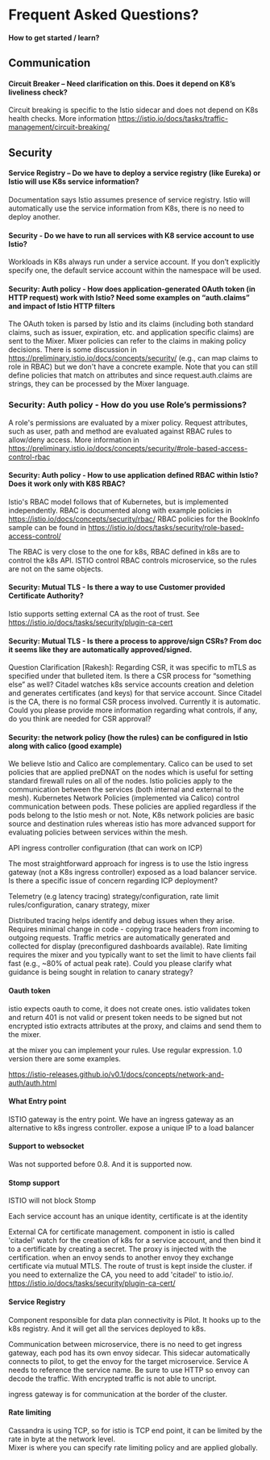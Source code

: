 # Frequent Asked Questions?

#### How to get started / learn?

## Communication 
#### Circuit Breaker – Need clarification on this. Does it depend on K8’s liveliness check?

Circuit breaking is specific to the Istio sidecar and does not depend on K8s health checks. More information https://istio.io/docs/tasks/traffic-management/circuit-breaking/

## Security
####  Service Registry – Do we have to deploy a service registry (like Eureka) or Istio will use K8s service information?  
 Documentation says Istio assumes presence of service registry.
Istio will automatically use the service information from K8s, there is no need to deploy another.



#### Security - Do we have to run all services with K8 service account to use Istio?

Workloads in K8s always run under a service account. If you don’t explicitly specify one, the default service account within the namespace will be used.

#### Security: Auth policy - How does application-generated OAuth token (in HTTP request) work with Istio? Need some examples on “auth.claims” and impact of Istio HTTP filters

The OAuth token is parsed by Istio and its claims (including both standard claims, such as issuer, expiration, etc. and application specific claims) are sent to the Mixer. Mixer policies can refer to the claims in making policy decisions. There is some discussion in https://preliminary.istio.io/docs/concepts/security/ (e.g., can map claims to role in RBAC) but we don't have a concrete example. Note that you can still define policies that match on attributes and since request.auth.claims are strings, they can be processed by the Mixer language.

### Security: Auth policy - How do you use Role’s permissions?

A role's permissions are evaluated by a mixer policy. Request attributes, such as user, path and method are evaluated against RBAC rules to allow/deny access. More information in https://preliminary.istio.io/docs/concepts/security/#role-based-access-control-rbac

#### Security: Auth policy - How to use application defined RBAC within Istio? Does it work only with K8S RBAC?

Istio's RBAC model follows that of Kubernetes, but is implemented independently. RBAC is documented along with example policies in https://istio.io/docs/concepts/security/rbac/
RBAC policies for the BookInfo sample can be found in https://istio.io/docs/tasks/security/role-based-access-control/

The RBAC is very close to the one for k8s, RBAC defined in k8s are to control the k8s API. ISTIO control RBAC controls microservice, so the rules are not on the same objects.


#### Security: Mutual TLS - Is there a way to use Customer provided Certificate Authority?

Istio supports setting external CA as the root of trust. See https://istio.io/docs/tasks/security/plugin-ca-cert

#### Security: Mutual TLS - Is there a process to approve/sign CSRs? From doc it seems like they are automatically approved/signed.

Question Clarification [Rakesh]: Regarding CSR, it was specific to mTLS as specified under that bulleted item. Is there a CSR process for “something else” as well?
Citadel watches k8s service accounts creation and deletion and generates certificates (and keys) for that service account. Since Citadel is the CA, there is no formal CSR process involved. Currently it is automatic.
Could you please provide more information regarding what controls, if any, do you think are needed for CSR approval?

#### Security: the network policy (how the rules) can be configured in Istio along with calico (good example)

We believe Istio and Calico are complementary. Calico can be used to set policies that are applied preDNAT on the nodes which is useful for setting standard firewall rules on all of the nodes. Istio policies apply to the communication between the services (both internal and external to the mesh). Kubernetes Network Policies (implemented via Calico) control communication between pods. These policies are applied regardless if the pods belong to the Istio mesh or not. Note, K8s network policies are basic source and destination rules whereas istio has more advanced support for evaluating policies between services within the mesh.

API ingress controller configuration (that can work on ICP)

The most straightforward approach for ingress is to use the Istio ingress gateway (not a K8s ingress controller) exposed as a load balancer service. Is there a specific issue of concern regarding ICP deployment?

Telemetry (e.g latency tracing) strategy/configuration, rate limit rules/configuration, canary strategy, mixer

Distributed tracing helps identify and debug issues when they arise. Requires minimal change in code - copying trace headers from incoming to outgoing requests. Traffic metrics are automatically generated and collected for display (preconfigured dashboards available).
Rate limiting requires the mixer and you typically want to set the limit to have clients fail fast (e.g., ~80% of actual peak rate).
Could you please clarify what guidance is being sought in relation to canary strategy?


#### Oauth token
istio expects oauth to come, it does not create ones.
istio validates token and return 401 is not valid or present
token needs to be signed but not encrypted
istio extracts attributes at the proxy, and claims and send them to the mixer.

at the mixer you can implement your rules. Use regular expression. 1.0 version there are some examples.

https://istio-releases.github.io/v0.1/docs/concepts/network-and-auth/auth.html

#### What Entry point
ISTIO gateway is the entry point. We have an ingress gateway as an alternative to k8s ingress controller.
expose a unique IP to a load balancer


#### Support to websocket
Was not supported before 0.8. And it is supported now.

#### Stomp support
ISTIO will not block Stomp

Each service account has an unique identity, certificate is at the identity

External CA for certificate management. component in istio is called 'citadel' watch for the creation of k8s for a service account, and then bind it to a certificate by creating a secret. The proxy is injected with the certification.
when an envoy sends to another envoy they exchange certificate via mutual MTLS. The route of trust is kept inside the cluster.
if you need to externalize the CA, you need to add 'citadel' to istio.io/.
https://istio.io/docs/tasks/security/plugin-ca-cert/

#### Service Registry
Component responsible for data plan connectivity is Pilot. It hooks up to the k8s registry. And it will get all the services deployed to k8s.

Communication between microservice, there is no need to get ingress gateway, each pod has its own envoy sidecar. This sidecar automatically connects to pilot, to get the envoy for the target microservice.
Service A needs to reference the service name. Be sure to use HTTP so envoy can decode the traffic. With encrypted traffic is not able to uncript.

ingress gateway is for communication at the border of the cluster.

#### Rate limiting
Cassandra is using TCP, so for istio is TCP end point, it can be limited by the rate in byte at the network level.  
Mixer is where you can specify rate limiting policy and are applied globally.
